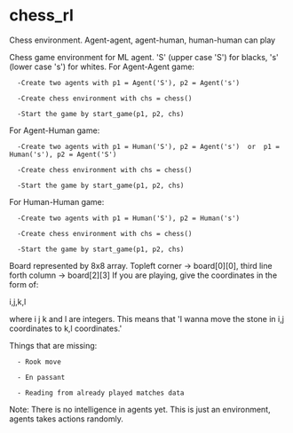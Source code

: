 # chess_rl
Chess environment. Agent-agent, agent-human, human-human can play


Chess game environment for ML agent. 'S' (upper case 'S') for blacks, 's' (lower case 's') for whites.
For Agent-Agent game:

      -Create two agents with p1 = Agent('S'), p2 = Agent('s')
      
      -Create chess environment with chs = chess()
      
      -Start the game by start_game(p1, p2, chs)


For Agent-Human game:

      -Create two agents with p1 = Human('S'), p2 = Agent('s')  or  p1 = Human('s'), p2 = Agent('S')
      
      -Create chess environment with chs = chess()
      
      -Start the game by start_game(p1, p2, chs)


For Human-Human game:

      -Create two agents with p1 = Human('S'), p2 = Human('s')
      
      -Create chess environment with chs = chess()
      
      -Start the game by start_game(p1, p2, chs)

Board represented by 8x8 array. Topleft corner -> board[0][0], third line forth column -> board[2][3]
If you are playing, give the coordinates in the form of:

i,j,k,l 

where i j k and l are integers. This means that 'I wanna move the stone in i,j coordinates to k,l coordinates.'


Things that are missing:

      - Rook move
      
      - En passant
      
      - Reading from already played matches data
      

Note: There is no intelligence in agents yet. This is just an environment, agents takes actions randomly.
